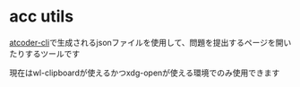 # acc utils

[atcoder-cli](https://github.com/Tatamo/atcoder-cli)で生成されるjsonファイルを使用して、問題を提出するページを開いたりするツールです

現在はwl-clipboardが使えるかつxdg-openが使える環境でのみ使用できます
